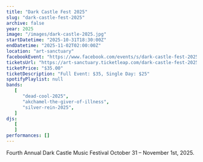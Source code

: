 ```yaml
---
title: "Dark Castle Fest 2025"
slug: "dark-castle-fest-2025"
archive: false
year: 2025
image: "/images/dark-castle-2025.jpg"
startDatetime: "2025-10-31T18:30:00Z"
endDatetime: "2025-11-02T02:00:00Z"
location: "art-sanctuary"
facebookEvent: "https://www.facebook.com/events/s/dark-castle-fest-2025/561629602914420"
ticketsUrl: "https://art-sanctuary.ticketleap.com/dark-castle-fest-2025"
ticketPrice: "$35.00"
ticketDescription: "Full Event: $35, Single Day: $25"
spotifyPlaylist: null
bands:
   [
      "dead-cool-2025",
      "akchamel-the-giver-of-illness",
      "silver-rein-2025",
   ]
djs:
   [
   ]
performances: []
---
```


Fourth Annual Dark Castle Music Festival October 31 – November 1st, 2025.
